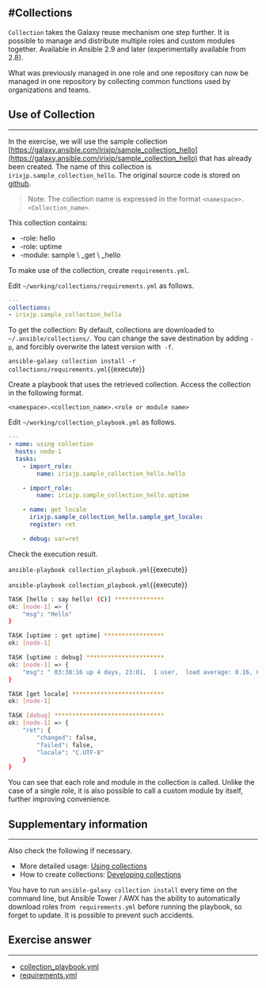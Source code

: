 #Collections
---
`Collection` takes the Galaxy reuse mechanism one step further. It is possible to manage and distribute multiple roles and custom modules together. Available in Ansible 2.9 and later (experimentally available from 2.8).

What was previously managed in one role and one repository can now be managed in one repository by collecting common functions used by organizations and teams.

## Use of Collection
---
In the exercise, we will use the sample collection [https://galaxy.ansible.com/irixjp/sample_collection_hello](https://galaxy.ansible.com/irixjp/sample_collection_hello) that has already been created. The name of this collection is `irixjp.sample_collection_hello`. The original source code is stored on [github](https://github.com/irixjp/ansible-sample-collection-hello).

> Note: The collection name is expressed in the format `<namespace>.<Collection_name>`.

This collection contains:

* -role: hello
* -role: uptime
* -module: sample \ _get \ _hello

To make use of the collection, create `requirements.yml`.

Edit `~/working/collections/requirements.yml` as follows.

```yaml
---
collections:
- irixjp.sample_collection_hello
```

To get the collection: By default, collections are downloaded to `~/.ansible/collections/`. You can change the save destination by adding `-p`, and forcibly overwrite the latest version with` -f`.

`ansible-galaxy collection install -r collections/requirements.yml`{{execute}}

Create a playbook that uses the retrieved collection. Access the collection in the following format.

`<namespace>.<collection_name>.<role or module name>`

Edit `~/working/collection_playbook.yml` as follows.

```yaml
---
- name: using collection
  hosts: node-1
  tasks:
    - import_role:
        name: irixjp.sample_collection_hello.hello

    - import_role:
        name: irixjp.sample_collection_hello.uptime

    - name: get locale
      irixjp.sample_collection_hello.sample_get_locale:
      register: ret

    - debug: var=ret
```

Check the execution result.

`ansible-playbook collection_playbook.yml`{{execute}}

`ansible-playbook collection_playbook.yml`{{execute}}

```bash
TASK [hello : say hello! (C)] **************
ok: [node-1] => {
    "msg": "Hello"
}

TASK [uptime : get uptime] *****************
ok: [node-1]

TASK [uptime : debug] **********************
ok: [node-1] => {
    "msg": " 03:38:16 up 4 days, 23:01,  1 user,  load average: 0.16, 0.05, 0.06"
}

TASK [get locale] **************************
ok: [node-1]

TASK [debug] *******************************
ok: [node-1] => {
    "ret": {
        "changed": false,
        "failed": false,
        "locale": "C.UTF-8"
    }
}
```

You can see that each role and module in the collection is called. Unlike the case of a single role, it is also possible to call a custom module by itself, further improving convenience.

## Supplementary information
---
Also check the following if necessary.

* More detailed usage: [Using collections](https://docs.ansible.com/ansible/latest/user_guide/collections_using.html)
* How to create collections: [Developing collections](https://docs.ansible.com/ansible/devel/dev_guide/developing_collections.html)

You have to run `ansible-galaxy collection install` every time on the command line, but Ansible Tower / AWX has the ability to automatically download roles from` requirements.yml` before running the playbook, so forget to update. It is possible to prevent such accidents.


## Exercise answer
---
* [collection_playbook.yml](https://github.com/irixjp/katacoda-scenarios/blob/master/master-course-data/assets/solutions/collection_playbook.yml)
* [requirements.yml](https://github.com/irixjp/katacoda-scenarios/blob/master/master-course-data/assets/solutions/collections/requirements.yml)
